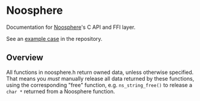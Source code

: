 # Noosphere

Documentation for [Noosphere]'s C API and FFI layer.

See an [example case](https://github.com/subconsciousnetwork/noosphere/blob/main/c/example/main.c) in the repository.

## Overview

All functions in noosphere.h return owned data, unless otherwise specified.
That means you _must_ manually release all data returned by these functions,
using the corresponding "free" function, e.g. `ns_string_free()` to release
a `char *` returned from a Noosphere function.

[Noosphere]: https://github.com/subconsciousnetwork/noosphere

